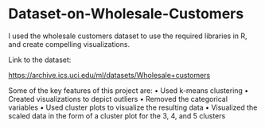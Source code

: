 # Dataset-on-Wholesale-Customers
I used the wholesale customers dataset to use the required libraries in R, and create compelling visualizations.

Link to the dataset:

https://archive.ics.uci.edu/ml/datasets/Wholesale+customers

Some of the key features of this project are: 
• Used k-means clustering
• Created visualizations to depict outliers 
• Removed the categorical variables
• Used cluster plots to visualize the resulting data
• Visualized the scaled data in the form of a cluster plot for the 3, 4, and 5 clusters
